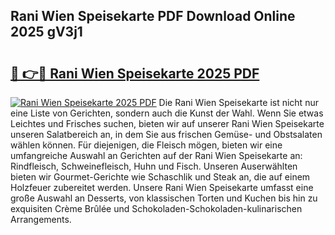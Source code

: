 ## Rani Wien Speisekarte PDF Download Online 2025 gV3j1

# <h2><a href="http://gcafmpc.nevu.top/?p=Rani+Wien+Speisekarte">🔗 👉🔴 Rani Wien Speisekarte 2025 PDF</a></h2>

[![Rani Wien Speisekarte 2025 PDF](https://i.imgur.com/dBaPXMq.png)](http://gcafmpc.nevu.top/?p=Rani+Wien+Speisekarte)
Die Rani Wien Speisekarte ist nicht nur eine Liste von Gerichten, sondern auch die Kunst der Wahl. Wenn Sie etwas Leichtes und Frisches suchen, bieten wir auf unserer Rani Wien Speisekarte unseren Salatbereich an, in dem Sie aus frischen Gemüse- und Obstsalaten wählen können. Für diejenigen, die Fleisch mögen, bieten wir eine umfangreiche Auswahl an Gerichten auf der Rani Wien Speisekarte an: Rindfleisch, Schweinefleisch, Huhn und Fisch. Unseren Auserwählten bieten wir Gourmet-Gerichte wie Schaschlik und Steak an, die auf einem Holzfeuer zubereitet werden. Unsere Rani Wien Speisekarte umfasst eine große Auswahl an Desserts, von klassischen Torten und Kuchen bis hin zu exquisiten Crème Brûlée und Schokoladen-Schokoladen-kulinarischen Arrangements.
